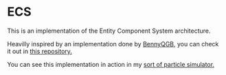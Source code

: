 # ECS

This is an implementation of the Entity Component System architecture.

Heavilly inspired by an implementation done by [BennyQGB](https://github.com/BennyQBD), you can check it out in [this repository.](https://github.com/BennyQBD/3DGameProgrammingTutorial)

You can see this implementation in action in my [sort of particle simulator.](https://github.com/MPDR200011/Physics-Sim)
